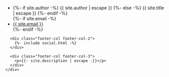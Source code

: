 
<footer class="site-footer h-card">
  <data class="u-url" href="{{ "/" | relative_url }}"></data>

  <div class="wrapper">
    <div class="footer-col-wrapper">
      <div class="footer-col footer-col-1">
        <ul class="contact-list">
          <li class="p-name">
            {%- if site.author -%}
              {{ site.author | escape }}
            {%- else -%}
              {{ site.title | escape }}
            {%- endif -%}
            </li>
            {%- if site.email -%}
            <li><a class="u-email" href="mailto:{{ site.email }}">{{ site.email }}</a></li>
            {%- endif -%}
        </ul>
      </div>

      <div class="footer-col footer-col-2">
        {%- include social.html -%}
      </div>

      <div class="footer-col footer-col-3">
        <p>{{- site.description | escape -}}</p>
      </div>
    </div>
  </div>
</footer>
